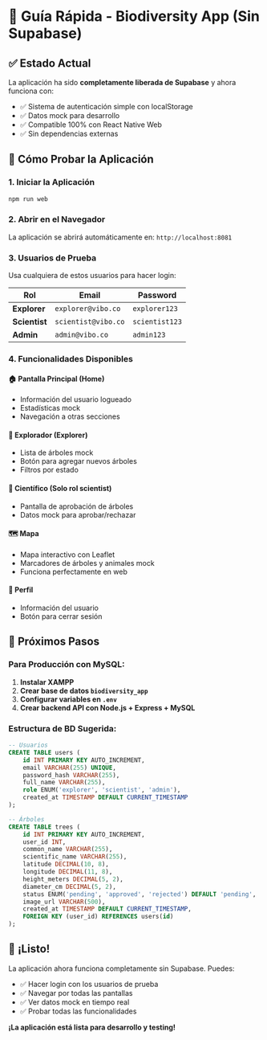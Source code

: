 # 🚀 Guía Rápida - Biodiversity App (Sin Supabase)

## ✅ Estado Actual

La aplicación ha sido **completamente liberada de Supabase** y ahora funciona con:
- ✅ Sistema de autenticación simple con localStorage
- ✅ Datos mock para desarrollo
- ✅ Compatible 100% con React Native Web
- ✅ Sin dependencias externas

## 🎯 Cómo Probar la Aplicación

### 1. Iniciar la Aplicación
```bash
npm run web
```

### 2. Abrir en el Navegador
La aplicación se abrirá automáticamente en: `http://localhost:8081`

### 3. Usuarios de Prueba
Usa cualquiera de estos usuarios para hacer login:

| Rol | Email | Password |
|-----|-------|----------|
| **Explorer** | `explorer@vibo.co` | `explorer123` |
| **Scientist** | `scientist@vibo.co` | `scientist123` |
| **Admin** | `admin@vibo.co` | `admin123` |

### 4. Funcionalidades Disponibles

#### 🏠 Pantalla Principal (Home)
- Información del usuario logueado
- Estadísticas mock
- Navegación a otras secciones

#### 🌳 Explorador (Explorer)
- Lista de árboles mock
- Botón para agregar nuevos árboles
- Filtros por estado

#### 🔬 Científico (Solo rol scientist)
- Pantalla de aprobación de árboles
- Datos mock para aprobar/rechazar

#### 🗺️ Mapa
- Mapa interactivo con Leaflet
- Marcadores de árboles y animales mock
- Funciona perfectamente en web

#### 👤 Perfil
- Información del usuario
- Botón para cerrar sesión

## 🔧 Próximos Pasos

### Para Producción con MySQL:
1. **Instalar XAMPP**
2. **Crear base de datos `biodiversity_app`**
3. **Configurar variables en `.env`**
4. **Crear backend API con Node.js + Express + MySQL**

### Estructura de BD Sugerida:
```sql
-- Usuarios
CREATE TABLE users (
    id INT PRIMARY KEY AUTO_INCREMENT,
    email VARCHAR(255) UNIQUE,
    password_hash VARCHAR(255),
    full_name VARCHAR(255),
    role ENUM('explorer', 'scientist', 'admin'),
    created_at TIMESTAMP DEFAULT CURRENT_TIMESTAMP
);

-- Árboles
CREATE TABLE trees (
    id INT PRIMARY KEY AUTO_INCREMENT,
    user_id INT,
    common_name VARCHAR(255),
    scientific_name VARCHAR(255),
    latitude DECIMAL(10, 8),
    longitude DECIMAL(11, 8),
    height_meters DECIMAL(5, 2),
    diameter_cm DECIMAL(5, 2),
    status ENUM('pending', 'approved', 'rejected') DEFAULT 'pending',
    image_url VARCHAR(500),
    created_at TIMESTAMP DEFAULT CURRENT_TIMESTAMP,
    FOREIGN KEY (user_id) REFERENCES users(id)
);
```

## 🎉 ¡Listo!

La aplicación ahora funciona completamente sin Supabase. Puedes:
- ✅ Hacer login con los usuarios de prueba
- ✅ Navegar por todas las pantallas
- ✅ Ver datos mock en tiempo real
- ✅ Probar todas las funcionalidades

**¡La aplicación está lista para desarrollo y testing!**
